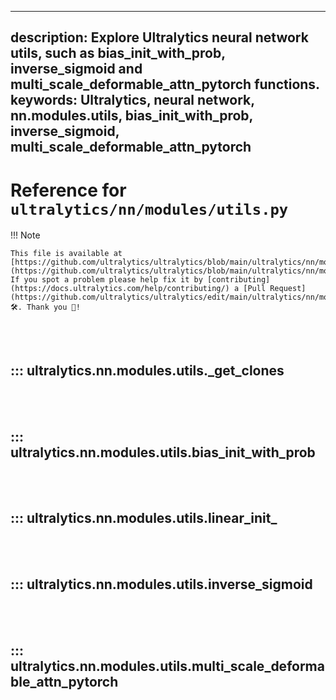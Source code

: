 ______________________________________________________________________

## description: Explore Ultralytics neural network utils, such as bias_init_with_prob, inverse_sigmoid and multi_scale_deformable_attn_pytorch functions. keywords: Ultralytics, neural network, nn.modules.utils, bias_init_with_prob, inverse_sigmoid, multi_scale_deformable_attn_pytorch

# Reference for `ultralytics/nn/modules/utils.py`

!!! Note

```
This file is available at [https://github.com/ultralytics/ultralytics/blob/main/ultralytics/nn/modules/utils.py](https://github.com/ultralytics/ultralytics/blob/main/ultralytics/nn/modules/utils.py). If you spot a problem please help fix it by [contributing](https://docs.ultralytics.com/help/contributing/) a [Pull Request](https://github.com/ultralytics/ultralytics/edit/main/ultralytics/nn/modules/utils.py) 🛠️. Thank you 🙏!
```

<br><br>

## ::: ultralytics.nn.modules.utils.\_get_clones

<br><br>

## ::: ultralytics.nn.modules.utils.bias_init_with_prob

<br><br>

## ::: ultralytics.nn.modules.utils.linear_init\_

<br><br>

## ::: ultralytics.nn.modules.utils.inverse_sigmoid

<br><br>

## ::: ultralytics.nn.modules.utils.multi_scale_deformable_attn_pytorch

<br><br>
